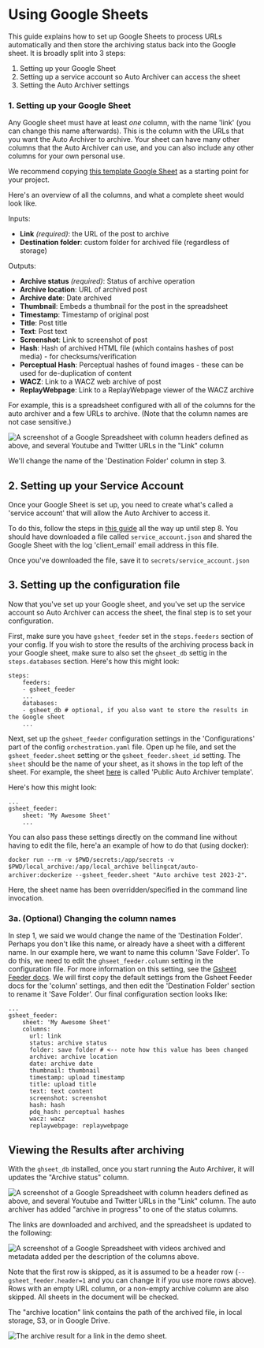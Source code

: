# Using Google Sheets

This guide explains how to set up Google Sheets to process URLs automatically and then store the archiving status back into the Google sheet. It is broadly split into 3 steps:

1. Setting up your Google Sheet
2. Setting up a service account so Auto Archiver can access the sheet
3. Setting the Auto Archiver settings

### 1. Setting up your Google Sheet

Any Google sheet must have at least *one* column, with the name 'link' (you can change this name afterwards). This is the column with the URLs that you want the Auto Archiver to archive. Your sheet can have many other columns that the Auto Archiver can use, and you can also include any other columns for your own personal use.

We recommend copying [this template Google Sheet](https://docs.google.com/spreadsheets/d/1NJZo_XZUBKTI1Ghlgi4nTPVvCfb0HXAs6j5tNGas72k/edit?usp=sharing) as a starting point for your project.

Here's an overview of all the columns, and what a complete sheet would look like.

Inputs:

* **Link** *(required)*: the URL of the post to archive
* **Destination folder**: custom folder for archived file (regardless of storage)

Outputs:
* **Archive status** *(required)*: Status of archive operation
* **Archive location**: URL of archived post
* **Archive date**: Date archived
* **Thumbnail**: Embeds a thumbnail for the post in the spreadsheet
* **Timestamp**: Timestamp of original post
* **Title**: Post title
* **Text**: Post text
* **Screenshot**: Link to screenshot of post
* **Hash**: Hash of archived HTML file (which contains hashes of post media) - for checksums/verification
* **Perceptual Hash**: Perceptual hashes of found images - these can be used for de-duplication of content
* **WACZ**: Link to a WACZ web archive of post
* **ReplayWebpage**: Link to a ReplayWebpage viewer of the WACZ archive

For example, this is a spreadsheet configured with all of the columns for the auto archiver and a few URLs to archive. (Note that the column names are not case sensitive.)

![A screenshot of a Google Spreadsheet with column headers defined as above, and several Youtube and Twitter URLs in the "Link" column](../demo-before.png)

We'll change the name of the 'Destination Folder' column in step 3.

## 2. Setting up your Service Account

Once your Google Sheet is set up, you need to create what's called a 'service account' that will allow the Auto Archiver to access it.

To do this, follow the steps in [this guide](https://gspread.readthedocs.io/en/latest/oauth2.html) all the way up until step 8. You should have downloaded a file called `service_account.json` and shared the Google Sheet with the log 'client_email' email address in this file.

Once you've downloaded the file, save it to `secrets/service_account.json`

## 3. Setting up the configuration file

Now that you've set up your Google sheet, and you've set up the service account so Auto Archiver can access the sheet, the final step is to set your configuration.

First, make sure you have `gsheet_feeder` set in the `steps.feeders` section of your config. If you wish to store the results of the archiving process back in your Google sheet, make sure to also set the `ghseet_db` settig in the `steps.databases` section. Here's how this might look:

```{code} yaml
steps:
    feeders:
    - gsheet_feeder
    ...
    databases:
    - gsheet_db # optional, if you also want to store the results in the Google sheet
    ...
```

Next, set up the `gsheet_feeder` configuration settings in the 'Configurations' part of the config `orchestration.yaml` file. Open up he file, and set the `gsheet_feeder.sheet` setting or the `gsheet_feeder.sheet_id` setting. The `sheet` should be the name of your sheet, as it shows in the top left of the sheet. For example, the sheet [here](https://docs.google.com/spreadsheets/d/1NJZo_XZUBKTI1Ghlgi4nTPVvCfb0HXAs6j5tNGas72k/edit?gid=0#gid=0) is called 'Public Auto Archiver template'.

Here's how this might look:

```{code} yaml
...
gsheet_feeder:
    sheet: 'My Awesome Sheet'
    ...
```

You can also pass these settings directly on the command line without having to edit the file, here'a an example of how to do that (using docker):

`docker run --rm -v $PWD/secrets:/app/secrets -v $PWD/local_archive:/app/local_archive bellingcat/auto-archiver:dockerize --gsheet_feeder.sheet "Auto archive test 2023-2"`. 

Here, the sheet name has been overridden/specified in the command line invocation.

### 3a. (Optional) Changing the column names

In step 1, we said we would change the name of the 'Destination Folder'. Perhaps you don't like this name, or already have a sheet with a different name. In our example here, we want to name this column 'Save Folder'. To do this, we need to edit the `ghseet_feeder.column` setting in the configuration file. For more information on this setting, see the [Gsheet Feeder docs](../modules/autogen/feeder/gsheet_feeder.md#configuration-options). We will first copy the default settings from the Gsheet Feeder docs for the 'column' settings, and then edit the 'Destination Folder' section to rename it 'Save Folder'. Our final configuration section looks like:

```{code} yaml
...
gsheet_feeder:
    sheet: 'My Awesome Sheet'
    columns:
      url: link
      status: archive status
      folder: save folder # <-- note how this value has been changed
      archive: archive location
      date: archive date
      thumbnail: thumbnail
      timestamp: upload timestamp
      title: upload title
      text: text content
      screenshot: screenshot
      hash: hash
      pdq_hash: perceptual hashes
      wacz: wacz
      replaywebpage: replaywebpage
```

## Viewing the Results after archiving

With the `ghseet_db` installed, once you start running the Auto Archiver, it will updates the "Archive status" column.

![A screenshot of a Google Spreadsheet with column headers defined as above, and several Youtube and Twitter URLs in the "Link" column. The auto archiver has added "archive in progress" to one of the status columns.](../demo-progress.png)

The links are downloaded and archived, and the spreadsheet is updated to the following:

![A screenshot of a Google Spreadsheet with videos archived and metadata added per the description of the columns above.](../demo-after.png)

Note that the first row is skipped, as it is assumed to be a header row (`--gsheet_feeder.header=1` and you can change it if you use more rows above). Rows with an empty URL column, or a non-empty archive column are also skipped. All sheets in the document will be checked.

The "archive location" link contains the path of the archived file, in local storage, S3, or in Google Drive.

![The archive result for a link in the demo sheet.](../demo-archive.png)
